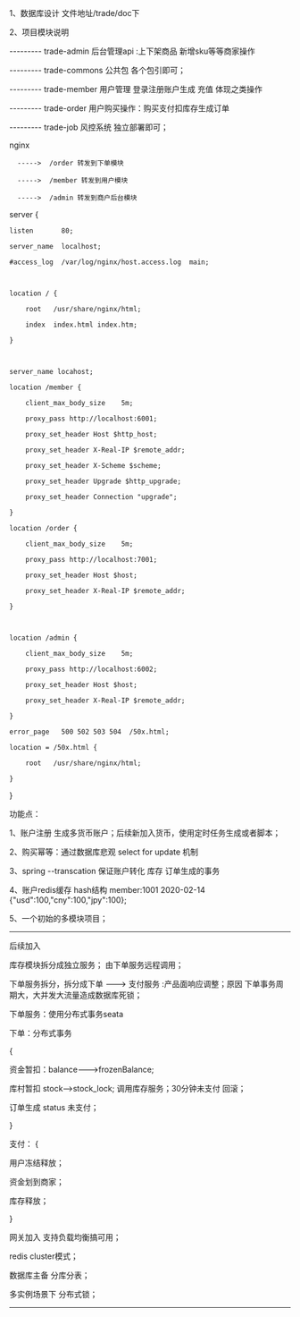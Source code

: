 1、数据库设计 文件地址/trade/doc下

2、项目模块说明

---------  trade-admin 后台管理api :上下架商品 新增sku等等商家操作

---------  trade-commons 公共包 各个包引即可；

---------  trade-member 用户管理 登录注册账户生成 充值 体现之类操作

---------  trade-order 用户购买操作：购买支付扣库存生成订单

---------  trade-job 风控系统 独立部署即可；



nginx 

      ----->  /order 转发到下单模块      

      ----->  /member 转发到用户模块

      ----->  /admin 转发到商户后台模块











server {

    listen       80;

    server_name  localhost;

    #access_log  /var/log/nginx/host.access.log  main;



    location / {

        root   /usr/share/nginx/html;

        index  index.html index.htm;

    }



    server_name locahost;

    location /member {

        client_max_body_size    5m;

        proxy_pass http://localhost:6001;

        proxy_set_header Host $http_host;

        proxy_set_header X-Real-IP $remote_addr;

        proxy_set_header X-Scheme $scheme;

        proxy_set_header Upgrade $http_upgrade;

        proxy_set_header Connection "upgrade";

    }

    location /order {

        client_max_body_size    5m;

        proxy_pass http://localhost:7001;

        proxy_set_header Host $host;

        proxy_set_header X-Real-IP $remote_addr;

    }



    location /admin {

        client_max_body_size    5m;

        proxy_pass http://localhost:6002;

        proxy_set_header Host $host;

        proxy_set_header X-Real-IP $remote_addr;

    }

    error_page   500 502 503 504  /50x.html;

    location = /50x.html {

        root   /usr/share/nginx/html;

    }

}







功能点：

1、账户注册 生成多货币账户；后续新加入货币，使用定时任务生成或者脚本；

2、购买幂等：通过数据库悲观 select for update 机制

3、spring --transcation 保证账户转化 库存 订单生成的事务 

4、账户redis缓存 hash结构 member:1001   2020-02-14 {"usd":100,"cny":100,"jpy":100};

5、一个初始的多模块项目；

------------------------------------------------------

后续加入

库存模块拆分成独立服务； 由下单服务远程调用；

下单服务拆分，拆分成下单 ---> 支付服务 :产品面响应调整；原因 下单事务周期大，大并发大流量造成数据库死锁；

下单服务：使用分布式事务seata

下单：分布式事务

{

资金暂扣：balance--->frozenBalance;

库村暂扣  stock-->stock_lock; 调用库存服务；30分钟未支付 回滚；

订单生成  status 未支付；

}

支付： {

用户冻结释放；

资金划到商家；

库存释放；

}

网关加入 支持负载均衡搞可用；

redis cluster模式；

数据库主备 分库分表；

多实例场景下 分布式锁；

--------------------------------------------------------

























